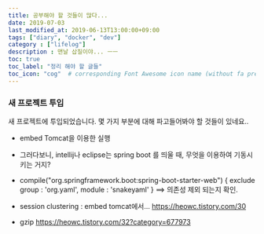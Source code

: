 ```yaml
---
title: 공부해야 할 것들이 많다...
date: 2019-07-03
last_modified_at: 2019-06-13T13:00:00+09:00
tags: ["diary", "docker", "dev"]
category : ["lifelog"]
description : 맨날 삽질이야... ㅡㅡ
toc: true
toc_label: "정리 해야 할 글들"
toc_icon: "cog"  # corresponding Font Awesome icon name (without fa prefix)
---
```


### 새 프로젝트 투입
새 프로젝트에 투입되었습니다.
몇 가지 부분에 대해 파고들어봐야 할 것들이 있네요..

- embed Tomcat을 이용한 실행
- 그러다보니, intellij나 eclipse는 spring boot 를 띄울 때, 무엇을 이용하여 기동시키는 거지?

- compile("org.springframework.boot:spring-boot-starter-web") { 
        exclude group : 'org.yaml',       module : 'snakeyaml'
    }
	==> 의존성 제외 되는지 확인.

- session clustering : embed tomcat에서...
	https://heowc.tistory.com/30

- gzip
  https://heowc.tistory.com/32?category=677973